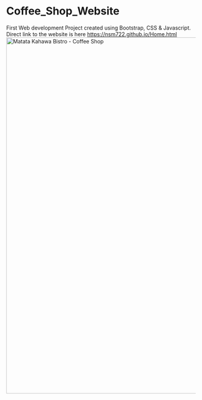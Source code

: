 # Coffee_Shop_Website
First Web development Project created using Bootstrap, CSS & Javascript.
Direct link to the website is here https://nsm722.github.io/Home.html
<img width="946" alt="Matata Kahawa Bistro - Coffee Shop" src="https://user-images.githubusercontent.com/83452606/164335992-f9c07f3b-f5a3-4310-8ebf-f2f7bb058384.png">
